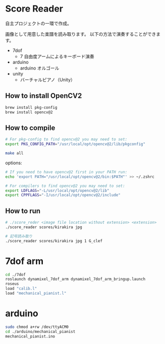 # Score Reader

自主プロジェクトの一環で作成。

画像として用意した楽譜を読み取ります。
以下の方法で演奏することができます。

- 7dof
    - 7 自由度アームによるキーボード演奏
- arduino
    - arduino オルゴール
- unity
    - バーチャルピアノ（Unity）


## How to install OpenCV2

``` bash
brew install pkg-config
brew install opencv@2
```

## How to compile

``` bash
# For pkg-config to find opencv@2 you may need to set:
export PKG_CONFIG_PATH="/usr/local/opt/opencv@2/lib/pkgconfig"

make all
```

options:
``` bash
# If you need to have opencv@2 first in your PATH run:
echo 'export PATH="/usr/local/opt/opencv@2/bin:$PATH"' >> ~/.zshrc

# For compilers to find opencv@2 you may need to set:
export LDFLAGS="-L/usr/local/opt/opencv@2/lib"
export CPPFLAGS="-I/usr/local/opt/opencv@2/include"
```

## How to run
``` bash
# ./score_reder <image file location without extension> <extension>
./score_reader scores/kirakira jpg

# 記号読み取り
./score_reader scores/kirakira jpg 1 G_clef
```

# 7dof arm
``` bash
cd ./7dof
roslaunch dynamixel_7dof_arm dynamixel_7dof_arm_bringup.launch
roseus
load "calib.l"
load "mechanical_pianist.l"
```

# arduino
``` bash
sudo chmod a+rw /dev/ttyACM0
cd ./arduino/mechanical_pianist
mechanical_pianist.ino
```